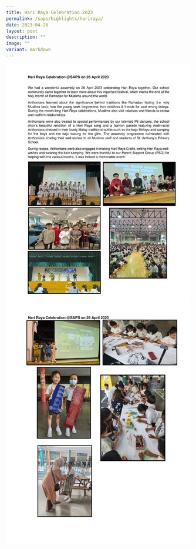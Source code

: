 ```yaml
---
title: Hari Raya Celebration 2023
permalink: /saps/highlights/hariraya/
date: 2023-04-26
layout: post
description: ""
image: ""
variant: markdown
---
```

![](/images/2023/hari%20raya%20write-up-1.png)![](/images/2023/hari%20raya%20write-up-2.png)